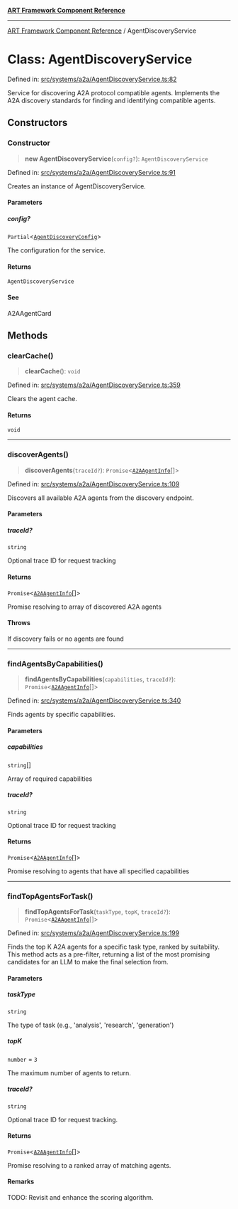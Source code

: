 [**ART Framework Component Reference**](../README.md)

***

[ART Framework Component Reference](../README.md) / AgentDiscoveryService

# Class: AgentDiscoveryService

Defined in: [src/systems/a2a/AgentDiscoveryService.ts:82](https://github.com/hashangit/ART/blob/1e49ae91e230443ba790ac800658233963b3d60c/src/systems/a2a/AgentDiscoveryService.ts#L82)

Service for discovering A2A protocol compatible agents.
Implements the A2A discovery standards for finding and identifying compatible agents.

## Constructors

### Constructor

> **new AgentDiscoveryService**(`config?`): `AgentDiscoveryService`

Defined in: [src/systems/a2a/AgentDiscoveryService.ts:91](https://github.com/hashangit/ART/blob/1e49ae91e230443ba790ac800658233963b3d60c/src/systems/a2a/AgentDiscoveryService.ts#L91)

Creates an instance of AgentDiscoveryService.

#### Parameters

##### config?

`Partial`\<[`AgentDiscoveryConfig`](../interfaces/AgentDiscoveryConfig.md)\>

The configuration for the service.

#### Returns

`AgentDiscoveryService`

#### See

A2AAgentCard

## Methods

### clearCache()

> **clearCache**(): `void`

Defined in: [src/systems/a2a/AgentDiscoveryService.ts:359](https://github.com/hashangit/ART/blob/1e49ae91e230443ba790ac800658233963b3d60c/src/systems/a2a/AgentDiscoveryService.ts#L359)

Clears the agent cache.

#### Returns

`void`

***

### discoverAgents()

> **discoverAgents**(`traceId?`): `Promise`\<[`A2AAgentInfo`](../interfaces/A2AAgentInfo.md)[]\>

Defined in: [src/systems/a2a/AgentDiscoveryService.ts:109](https://github.com/hashangit/ART/blob/1e49ae91e230443ba790ac800658233963b3d60c/src/systems/a2a/AgentDiscoveryService.ts#L109)

Discovers all available A2A agents from the discovery endpoint.

#### Parameters

##### traceId?

`string`

Optional trace ID for request tracking

#### Returns

`Promise`\<[`A2AAgentInfo`](../interfaces/A2AAgentInfo.md)[]\>

Promise resolving to array of discovered A2A agents

#### Throws

If discovery fails or no agents are found

***

### findAgentsByCapabilities()

> **findAgentsByCapabilities**(`capabilities`, `traceId?`): `Promise`\<[`A2AAgentInfo`](../interfaces/A2AAgentInfo.md)[]\>

Defined in: [src/systems/a2a/AgentDiscoveryService.ts:340](https://github.com/hashangit/ART/blob/1e49ae91e230443ba790ac800658233963b3d60c/src/systems/a2a/AgentDiscoveryService.ts#L340)

Finds agents by specific capabilities.

#### Parameters

##### capabilities

`string`[]

Array of required capabilities

##### traceId?

`string`

Optional trace ID for request tracking

#### Returns

`Promise`\<[`A2AAgentInfo`](../interfaces/A2AAgentInfo.md)[]\>

Promise resolving to agents that have all specified capabilities

***

### findTopAgentsForTask()

> **findTopAgentsForTask**(`taskType`, `topK`, `traceId?`): `Promise`\<[`A2AAgentInfo`](../interfaces/A2AAgentInfo.md)[]\>

Defined in: [src/systems/a2a/AgentDiscoveryService.ts:199](https://github.com/hashangit/ART/blob/1e49ae91e230443ba790ac800658233963b3d60c/src/systems/a2a/AgentDiscoveryService.ts#L199)

Finds the top K A2A agents for a specific task type, ranked by suitability.
This method acts as a pre-filter, returning a list of the most promising candidates
for an LLM to make the final selection from.

#### Parameters

##### taskType

`string`

The type of task (e.g., 'analysis', 'research', 'generation')

##### topK

`number` = `3`

The maximum number of agents to return.

##### traceId?

`string`

Optional trace ID for request tracking.

#### Returns

`Promise`\<[`A2AAgentInfo`](../interfaces/A2AAgentInfo.md)[]\>

Promise resolving to a ranked array of matching agents.

#### Remarks

TODO: Revisit and enhance the scoring algorithm.
